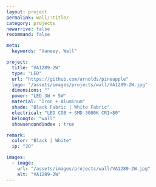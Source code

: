 ```yaml
---
layout: project
permalink: wall/:title/
category: projects
newarrive: false
recommand: false

meta:
  keywords: "Vaneey, Wall"

project:
  title: "VA1289-2W"
  type: "LED"
  url: "https://github.com/arnolds/pineapple"
  logo: "/assets/images/projects/wall/VA1289-2W.jpg"
  dimensions: ""
  power: "LED 3W + 5W"
  material: "Iron + Aluminum"
  shade: "Black Fabric | White Fabric"
  electrical: "LED COB + SMD 3000K CRI>80"
  belongto: "wall"
  showsencondindex : true

remark:
  color: "Black | White"
  ip: "20"

images:
  - image:
    url: "/assets/images/projects/wall/VA1289-2W.jpg"
    alt: "VA1289-2W"
---
```

